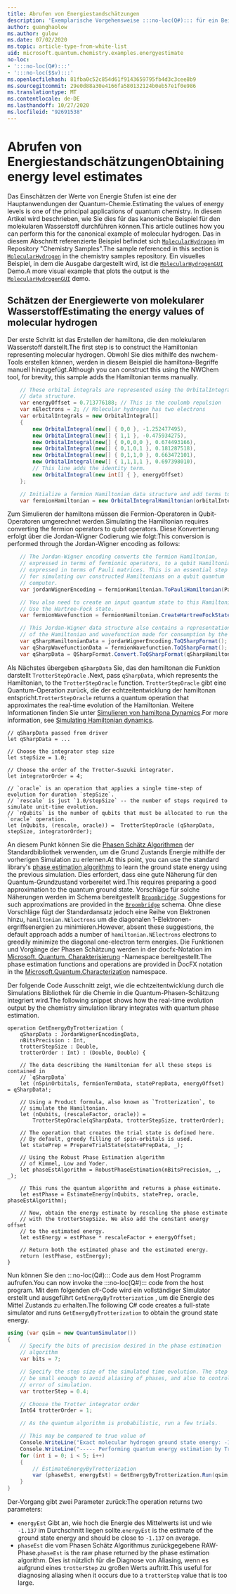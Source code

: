 ```yaml
---
title: Abrufen von Energiestandschätzungen
description: 'Exemplarische Vorgehensweise :::no-loc(Q#)::: für ein Beispielprogramm, mit dem die Energiepegel Werte von molekularen Wasserstoff geschätzt werden.'
author: guanghaolow
ms.author: gulow
ms.date: 07/02/2020
ms.topic: article-type-from-white-list
uid: microsoft.quantum.chemistry.examples.energyestimate
no-loc:
- ':::no-loc(Q#):::'
- ':::no-loc($$v):::'
ms.openlocfilehash: 81fba0c52c854d61f9143659795fb4d3c3cee8b9
ms.sourcegitcommit: 29e0d88a30e4166fa580132124b0eb57e1f0e986
ms.translationtype: MT
ms.contentlocale: de-DE
ms.lasthandoff: 10/27/2020
ms.locfileid: "92691538"
---
```

# <a name="obtaining-energy-level-estimates"></a><span data-ttu-id="e198a-103">Abrufen von Energiestandschätzungen</span><span class="sxs-lookup"><span data-stu-id="e198a-103">Obtaining energy level estimates</span></span>
<span data-ttu-id="e198a-104">Das Einschätzen der Werte von Energie Stufen ist eine der Hauptanwendungen der Quantum-Chemie.</span><span class="sxs-lookup"><span data-stu-id="e198a-104">Estimating the values of energy levels is one of the principal applications of quantum chemistry.</span></span> <span data-ttu-id="e198a-105">In diesem Artikel wird beschrieben, wie Sie dies für das kanonische Beispiel für den molekularen Wasserstoff durchführen können.</span><span class="sxs-lookup"><span data-stu-id="e198a-105">This article outlines how you can perform this for the canonical example of molecular hydrogen.</span></span> <span data-ttu-id="e198a-106">Das in diesem Abschnitt referenzierte Beispiel befindet sich [`MolecularHydrogen`](https://github.com/microsoft/Quantum/tree/main/samples/chemistry/MolecularHydrogen) im Repository "Chemistry Samples".</span><span class="sxs-lookup"><span data-stu-id="e198a-106">The sample referenced in this section is [`MolecularHydrogen`](https://github.com/microsoft/Quantum/tree/main/samples/chemistry/MolecularHydrogen) in the chemistry samples repository.</span></span> <span data-ttu-id="e198a-107">Ein visuelles Beispiel, in dem die Ausgabe dargestellt wird, ist die [`MolecularHydrogenGUI`](https://github.com/microsoft/Quantum/tree/main/samples/chemistry/MolecularHydrogenGUI) Demo.</span><span class="sxs-lookup"><span data-stu-id="e198a-107">A more visual example that plots the output is the [`MolecularHydrogenGUI`](https://github.com/microsoft/Quantum/tree/main/samples/chemistry/MolecularHydrogenGUI) demo.</span></span>

## <a name="estimating-the-energy-values-of-molecular-hydrogen"></a><span data-ttu-id="e198a-108">Schätzen der Energiewerte von molekularer Wasserstoff</span><span class="sxs-lookup"><span data-stu-id="e198a-108">Estimating the energy values of molecular hydrogen</span></span>

<span data-ttu-id="e198a-109">Der erste Schritt ist das Erstellen der hamiltona, die den molekularen Wasserstoff darstellt.</span><span class="sxs-lookup"><span data-stu-id="e198a-109">The first step is to construct the Hamiltonian representing molecular hydrogen.</span></span> <span data-ttu-id="e198a-110">Obwohl Sie dies mithilfe des nwchem-Tools erstellen können, werden in diesem Beispiel die hamiltona-Begriffe manuell hinzugefügt.</span><span class="sxs-lookup"><span data-stu-id="e198a-110">Although you can construct this using the NWChem tool, for brevity, this sample adds the Hamiltonian terms manually.</span></span>

```csharp
    // These orbital integrals are represented using the OrbitalIntegral
    // data structure.
    var energyOffset = 0.713776188; // This is the coulomb repulsion
    var nElectrons = 2; // Molecular hydrogen has two electrons
    var orbitalIntegrals = new OrbitalIntegral[]
    {
        new OrbitalIntegral(new[] { 0,0 }, -1.252477495),
        new OrbitalIntegral(new[] { 1,1 }, -0.475934275),
        new OrbitalIntegral(new[] { 0,0,0,0 }, 0.674493166),
        new OrbitalIntegral(new[] { 0,1,0,1 }, 0.181287518),
        new OrbitalIntegral(new[] { 0,1,1,0 }, 0.663472101),
        new OrbitalIntegral(new[] { 1,1,1,1 }, 0.697398010),
        // This line adds the identity term.
        new OrbitalIntegral(new int[] { }, energyOffset)
    };

    // Initialize a fermion Hamiltonian data structure and add terms to it.
    var fermionHamiltonian = new OrbitalIntegralHamiltonian(orbitalIntegrals).ToFermionHamiltonian();
```

<span data-ttu-id="e198a-111">Zum Simulieren der hamiltona müssen die Fermion-Operatoren in Qubit-Operatoren umgerechnet werden.</span><span class="sxs-lookup"><span data-stu-id="e198a-111">Simulating the Hamiltonian requires converting the fermion operators to qubit operators.</span></span> <span data-ttu-id="e198a-112">Diese Konvertierung erfolgt über die Jordan-Wigner Codierung wie folgt:</span><span class="sxs-lookup"><span data-stu-id="e198a-112">This conversion is performed through the Jordan-Wigner encoding as follows:</span></span>

```csharp
    // The Jordan-Wigner encoding converts the fermion Hamiltonian, 
    // expressed in terms of fermionic operators, to a qubit Hamiltonian,
    // expressed in terms of Pauli matrices. This is an essential step
    // for simulating our constructed Hamiltonians on a qubit quantum
    // computer.
    var jordanWignerEncoding = fermionHamiltonian.ToPauliHamiltonian(Pauli.QubitEncoding.JordanWigner);

    // You also need to create an input quantum state to this Hamiltonian.
    // Use the Hartree-Fock state.
    var fermionWavefunction = fermionHamiltonian.CreateHartreeFockState(nElectrons);

    // This Jordan-Wigner data structure also contains a representation 
    // of the Hamiltonian and wavefunction made for consumption by the :::no-loc(Q#)::: operations.
    var qSharpHamiltonianData = jordanWignerEncoding.ToQSharpFormat();
    var qSharpWavefunctionData = fermionWavefunction.ToQSharpFormat();
    var qSharpData = QSharpFormat.Convert.ToQSharpFormat(qSharpHamiltonianData, qSharpWavefunctionData);
```

<span data-ttu-id="e198a-113">Als Nächstes übergeben `qSharpData` Sie, das den hamiltonan die Funktion darstellt `TrotterStepOracle` .</span><span class="sxs-lookup"><span data-stu-id="e198a-113">Next, pass `qSharpData`, which represents the Hamiltonian, to the `TrotterStepOracle` function.</span></span> <span data-ttu-id="e198a-114">`TrotterStepOracle` gibt eine Quantum-Operation zurück, die der echtzeitentwicklung der hamiltonan entspricht.</span><span class="sxs-lookup"><span data-stu-id="e198a-114">`TrotterStepOracle` returns a quantum operation that approximates the real-time evolution of the Hamiltonian.</span></span> <span data-ttu-id="e198a-115">Weitere Informationen finden Sie unter [Simulieren von hamiltona Dynamics](xref:microsoft.quantum.chemistry.concepts.simulationalgorithms).</span><span class="sxs-lookup"><span data-stu-id="e198a-115">For more information, see [Simulating Hamiltonian dynamics](xref:microsoft.quantum.chemistry.concepts.simulationalgorithms).</span></span>

```qsharp
// qSharpData passed from driver
let qSharpData = ... 

// Choose the integrator step size
let stepSize = 1.0;

// Choose the order of the Trotter—Suzuki integrator.
let integratorOrder = 4;

// `oracle` is an operation that applies a single time-step of evolution for duration `stepSize`.
// `rescale` is just `1.0/stepSize` -- the number of steps required to simulate unit-time evolution.
// `nQubits` is the number of qubits that must be allocated to run the `oracle` operation.
let (nQubits, (rescale, oracle)) =  TrotterStepOracle (qSharpData, stepSize, integratorOrder);
```

<span data-ttu-id="e198a-116">An diesem Punkt können Sie die [Phasen Schätz Algorithmen](xref:microsoft.quantum.libraries.characterization) der Standardbibliothek verwenden, um die Grund Zustands Energie mithilfe der vorherigen Simulation zu erlernen.</span><span class="sxs-lookup"><span data-stu-id="e198a-116">At this point, you can use the standard library's [phase estimation algorithms](xref:microsoft.quantum.libraries.characterization) to learn the ground state energy using the previous simulation.</span></span> <span data-ttu-id="e198a-117">Dies erfordert, dass eine gute Näherung für den Quantum-Grundzustand vorbereitet wird.</span><span class="sxs-lookup"><span data-stu-id="e198a-117">This requires preparing a good approximation to the quantum ground state.</span></span> <span data-ttu-id="e198a-118">Vorschläge für solche Näherungen werden im Schema bereitgestellt [`Broombridge`](xref:microsoft.quantum.libraries.chemistry.schema.broombridge) .</span><span class="sxs-lookup"><span data-stu-id="e198a-118">Suggestions for such approximations are provided in the [`Broombridge`](xref:microsoft.quantum.libraries.chemistry.schema.broombridge) schema.</span></span> <span data-ttu-id="e198a-119">Ohne diese Vorschläge fügt der Standardansatz jedoch eine Reihe von Elektronen hinzu, `hamiltonian.NElectrons` um die diagonalen 1-Elektronen-ergriffsenergien zu minimieren.</span><span class="sxs-lookup"><span data-stu-id="e198a-119">However, absent these suggestions, the default approach adds a number of `hamiltonian.NElectrons` electrons to greedily minimize the diagonal one-electron term energies.</span></span> <span data-ttu-id="e198a-120">Die Funktionen und Vorgänge der Phasen Schätzung werden in der docfx-Notation im [Microsoft. Quantum. Charakterisierung](xref:Microsoft.Quantum.Characterization) -Namespace bereitgestellt.</span><span class="sxs-lookup"><span data-stu-id="e198a-120">The phase estimation functions and operations are provided in DocFX notation in the [Microsoft.Quantum.Characterization](xref:Microsoft.Quantum.Characterization) namespace.</span></span>

<span data-ttu-id="e198a-121">Der folgende Code Ausschnitt zeigt, wie die echtzeitentwicklung durch die Simulations Bibliothek für die Chemie in die Quantum-Phasen-Schätzung integriert wird.</span><span class="sxs-lookup"><span data-stu-id="e198a-121">The following snippet shows how the real-time evolution output by the chemistry simulation library integrates with quantum phase estimation.</span></span>

```qsharp
operation GetEnergyByTrotterization (
    qSharpData : JordanWignerEncodingData, 
    nBitsPrecision : Int, 
    trotterStepSize : Double, 
    trotterOrder : Int) : (Double, Double) {
    
    // The data describing the Hamiltonian for all these steps is contained in
    // `qSharpData`
    let (nSpinOrbitals, fermionTermData, statePrepData, energyOffset) = qSharpData!;
    
    // Using a Product formula, also known as `Trotterization`, to
    // simulate the Hamiltonian.
    let (nQubits, (rescaleFactor, oracle)) = 
        TrotterStepOracle(qSharpData, trotterStepSize, trotterOrder);
    
    // The operation that creates the trial state is defined here.
    // By default, greedy filling of spin-orbitals is used.
    let statePrep = PrepareTrialState(statePrepData, _);
    
    // Using the Robust Phase Estimation algorithm
    // of Kimmel, Low and Yoder.
    let phaseEstAlgorithm = RobustPhaseEstimation(nBitsPrecision, _, _);
    
    // This runs the quantum algorithm and returns a phase estimate.
    let estPhase = EstimateEnergy(nQubits, statePrep, oracle, phaseEstAlgorithm);
    
    // Now, obtain the energy estimate by rescaling the phase estimate
    // with the trotterStepSize. We also add the constant energy offset
    // to the estimated energy.
    let estEnergy = estPhase * rescaleFactor + energyOffset;
    
    // Return both the estimated phase and the estimated energy.
    return (estPhase, estEnergy);
}
```

<span data-ttu-id="e198a-122">Nun können Sie den :::no-loc(Q#)::: Code aus dem Host Programm aufrufen.</span><span class="sxs-lookup"><span data-stu-id="e198a-122">You can now invoke the :::no-loc(Q#)::: code from the host program.</span></span> <span data-ttu-id="e198a-123">Mit dem folgenden c#-Code wird ein vollständiger Simulator erstellt und ausgeführt `GetEnergyByTrotterization` , um die Energie des Mittel Zustands zu erhalten.</span><span class="sxs-lookup"><span data-stu-id="e198a-123">The following C# code creates a full-state simulator and runs `GetEnergyByTrotterization` to obtain the ground state energy.</span></span>

```csharp
using (var qsim = new QuantumSimulator())
{
    // Specify the bits of precision desired in the phase estimation 
    // algorithm
    var bits = 7;

    // Specify the step size of the simulated time evolution. The step size needs to
    // be small enough to avoid aliasing of phases, and also to control the
    // error of simulation.
    var trotterStep = 0.4;

    // Choose the Trotter integrator order
    Int64 trotterOrder = 1;

    // As the quantum algorithm is probabilistic, run a few trials.

    // This may be compared to true value of
    Console.WriteLine("Exact molecular hydrogen ground state energy: -1.137260278.\n");
    Console.WriteLine("----- Performing quantum energy estimation by Trotter simulation algorithm");
    for (int i = 0; i < 5; i++)
    {
        // EstimateEnergyByTrotterization
        var (phaseEst, energyEst) = GetEnergyByTrotterization.Run(qsim, qSharpData, bits, trotterStep, trotterOrder).Result;
    }
}
```

<span data-ttu-id="e198a-124">Der-Vorgang gibt zwei Parameter zurück:</span><span class="sxs-lookup"><span data-stu-id="e198a-124">The operation returns two parameters:</span></span> 

- <span data-ttu-id="e198a-125">`energyEst` Gibt an, wie hoch die Energie des Mittelwerts ist und wie `-1.137` im Durchschnitt liegen sollte.</span><span class="sxs-lookup"><span data-stu-id="e198a-125">`energyEst` is the estimate of the ground state energy and should be close to `-1.137` on average.</span></span> 
- <span data-ttu-id="e198a-126">`phaseEst` die vom Phasen Schätz Algorithmus zurückgegebene RAW-Phase.</span><span class="sxs-lookup"><span data-stu-id="e198a-126">`phaseEst` is the raw phase returned by the phase estimation algorithm.</span></span> <span data-ttu-id="e198a-127">Dies ist nützlich für die Diagnose von Aliasing, wenn es aufgrund eines `trotterStep` zu großen Werts auftritt.</span><span class="sxs-lookup"><span data-stu-id="e198a-127">This useful for diagnosing aliasing when it occurs due to a `trotterStep` value that is too large.</span></span>
